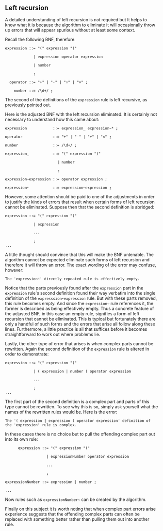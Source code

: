 ## Left recursion

A detailed understanding of left recursion is not required but It helps to know what it is because the algorithm to eliminate it will occasionally throw up errors that will appear spurious without at least some context.

Recall the following BNF, therefore:

```
expression ::= "(" expression ")"
 
             | expression operator expression
 
             | number
 
             ;

  operator ::= "+" | "-" | "÷" | "×" ;

    number ::= /\d+/ ;
```

The second of the definitions of the `expression` rule is left recursive, as previously pointed out.

Here is the adjusted BNF with the left recursion eliminated.
It is certainly not necessary to understand how this came about:

```
expression            ::= expression_ expression~* ;

operator              ::= "+" | "-" | "÷" | "×" ;

number                ::= /\d+/ ;

expression_           ::= "(" expression ")"

                        | number

                        ;

expression~expression ::= operator expression ;

expression~           ::= expression~expression ;
```
 
However, some attention should be paid to one of the adjustments in order to justify the kinds of errors that result when certain forms of left recursion cannot be eliminated.
Suppose then that the second definition is abridged:

```
expression ::= "(" expression ")"

             | expression
 
             ...

             ;
...
```

A little thought should convince that this will make the BNF untenable.
The algorithm cannot be expected eliminate such forms of left recursion and therefore it will throw an error.
The exact wording of the error may confuse, however:

```
The 'expression~' directly repeated rule is effectively empty.
```

Notice that the parts previously found after the `expression` part in the `expression` rule's second definition found their way verbatim into the single definition of the `expresssion~expression` rule.
But with these parts removed, this rule becomes empty.
And since the `expression~` rule references it, the former is described as being effectively empty.
Thus a concrete feature of the adjusted BNF, in this case an empty rule, signifies a form of left recursion that cannot be eliminated.
This is typical but fortunately there are only a handful of such forms and the errors that arise all follow along these lines.
Furthermore, a little practice is all that suffices before it becomes straightforward to work out where problems lie.

Lastly, the other type of error that arises is when complex parts cannot be rewritten.
Again the second definition of the `expression` rule is altered in order to demonstrate:

```
expression ::= "(" expression ")"

             | ( expression | number ) operator expression

             ...

             ;
...
```

The first part of the second definition is a complex part and parts of this type cannot be rewritten.
To see why this is so, simply ask yourself what the names of the rewritten rules would be.
Here is the error:

```
The '( expression | expression ) operator expression' definition of the 'expression' rule is complex.
```

In these cases there is no choice but to pull the offending complex part out into its own rule:

```
      expression ::= "(" expression ")"

                   | expressionNumber operator expression

                   ...

                   ;

expressionNumber ::= expression | number ;

...
```

Now rules such as `expressionNumber~` can be created by the algorithm.

Finally on this subject it is worth noting that when complex part errors arise experience suggests that the offending complex parts can often be replaced with something better rather than pulling them out into another rule.
